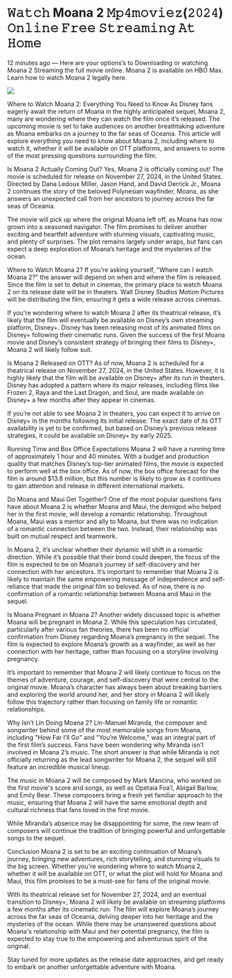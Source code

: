 # 𝚆𝚊𝚝𝚌𝚑 Moana 2 𝙼𝚙𝟺𝚖𝚘𝚟𝚒𝚎𝚣(𝟸𝟶𝟸𝟺) 𝙾𝚗𝚕𝚒𝚗𝚎 𝙵𝚛𝚎𝚎 𝚂𝚝𝚛𝚎𝚊𝚖𝚒𝚗𝚐 𝙰𝚝 𝙷𝚘𝚖𝚎



12 minutes ago — Here are your options’s to Downloading or watching Moana 2 Streaming the full movie online. Moana 2 is available on HBO Max. Learn how to watch Moana 2 legally here.

<p dir="auto"><a href="https://yeshq.biz/en/movie/1241982?github" title="PLAY NOW" rel="nofollow"><img src="https://i.imgur.com/jhNGoEt.gif" style="max-width: 100%;"></a></p>


Where to Watch Moana 2: Everything You Need to Know
As Disney fans eagerly await the return of Moana in the highly anticipated sequel, Moana 2, many are wondering where they can watch the film once it’s released. The upcoming movie is set to take audiences on another breathtaking adventure as Moana embarks on a journey to the far seas of Oceania. This article will explore everything you need to know about Moana 2, including where to watch it, whether it will be available on OTT platforms, and answers to some of the most pressing questions surrounding the film.

Is Moana 2 Actually Coming Out?
Yes, Moana 2 is officially coming out! The movie is scheduled for release on November 27, 2024, in the United States. Directed by Dana Ledoux Miller, Jason Hand, and David Derrick Jr., Moana 2 continues the story of the beloved Polynesian wayfinder, Moana, as she answers an unexpected call from her ancestors to journey across the far seas of Oceania.

The movie will pick up where the original Moana left off, as Moana has now grown into a seasoned navigator. The film promises to deliver another exciting and heartfelt adventure with stunning visuals, captivating music, and plenty of surprises. The plot remains largely under wraps, but fans can expect a deep exploration of Moana’s heritage and the mysteries of the ocean.

Where to Watch Moana 2?
If you're asking yourself, "Where can I watch Moana 2?" the answer will depend on when and where the film is released. Since the film is set to debut in cinemas, the primary place to watch Moana 2 on its release date will be in theaters. Walt Disney Studios Motion Pictures will be distributing the film, ensuring it gets a wide release across cinemas.

If you're wondering where to watch Moana 2 after its theatrical release, it’s likely that the film will eventually be available on Disney’s own streaming platform, Disney+. Disney has been releasing most of its animated films on Disney+ following their cinematic runs. Given the success of the first Moana movie and Disney’s consistent strategy of bringing their films to Disney+, Moana 2 will likely follow suit.

Is Moana 2 Released on OTT?
As of now, Moana 2 is scheduled for a theatrical release on November 27, 2024, in the United States. However, it is highly likely that the film will be available on Disney+ after its run in theaters. Disney has adopted a pattern where its major releases, including films like Frozen 2, Raya and the Last Dragon, and Soul, are made available on Disney+ a few months after they appear in cinemas.

If you’re not able to see Moana 2 in theaters, you can expect it to arrive on Disney+ in the months following its initial release. The exact date of its OTT availability is yet to be confirmed, but based on Disney’s previous release strategies, it could be available on Disney+ by early 2025.

Running Time and Box Office Expectations
Moana 2 will have a running time of approximately 1 hour and 40 minutes. With a budget and production quality that matches Disney’s top-tier animated films, the movie is expected to perform well at the box office. As of now, the box office forecast for the film is around $13.8 million, but this number is likely to grow as it continues to gain attention and release in different international markets.

Do Moana and Maui Get Together?
One of the most popular questions fans have about Moana 2 is whether Moana and Maui, the demigod who helped her in the first movie, will develop a romantic relationship. Throughout Moana, Maui was a mentor and ally to Moana, but there was no indication of a romantic connection between the two. Instead, their relationship was built on mutual respect and teamwork.

In Moana 2, it’s unclear whether their dynamic will shift in a romantic direction. While it’s possible that their bond could deepen, the focus of the film is expected to be on Moana’s journey of self-discovery and her connection with her ancestors. It’s important to remember that Moana 2 is likely to maintain the same empowering message of independence and self-reliance that made the original film so beloved. As of now, there is no confirmation of a romantic relationship between Moana and Maui in the sequel.

Is Moana Pregnant in Moana 2?
Another widely discussed topic is whether Moana will be pregnant in Moana 2. While this speculation has circulated, particularly after various fan theories, there has been no official confirmation from Disney regarding Moana’s pregnancy in the sequel. The film is expected to explore Moana’s growth as a wayfinder, as well as her connection with her heritage, rather than focusing on a storyline involving pregnancy.

It’s important to remember that Moana 2 will likely continue to focus on the themes of adventure, courage, and self-discovery that were central to the original movie. Moana’s character has always been about breaking barriers and exploring the world around her, and her story in Moana 2 will likely follow this trajectory rather than focusing on family life or romantic relationships.

Why Isn’t Lin Doing Moana 2?
Lin-Manuel Miranda, the composer and songwriter behind some of the most memorable songs from Moana, including "How Far I’ll Go" and "You’re Welcome," was an integral part of the first film’s success. Fans have been wondering why Miranda isn’t involved in Moana 2’s music. The short answer is that while Miranda is not officially returning as the lead songwriter for Moana 2, the sequel will still feature an incredible musical lineup.

The music in Moana 2 will be composed by Mark Mancina, who worked on the first movie's score and songs, as well as Opetaia Foa’i, Abigail Barlow, and Emily Bear. These composers bring a fresh yet familiar approach to the music, ensuring that Moana 2 will have the same emotional depth and cultural richness that fans loved in the first movie.

While Miranda’s absence may be disappointing for some, the new team of composers will continue the tradition of bringing powerful and unforgettable songs to the sequel.

Conclusion
Moana 2 is set to be an exciting continuation of Moana’s journey, bringing new adventures, rich storytelling, and stunning visuals to the big screen. Whether you're wondering where to watch Moana 2, whether it will be available on OTT, or what the plot will hold for Moana and Maui, this film promises to be a must-see for fans of the original movie.

With its theatrical release set for November 27, 2024, and an eventual transition to Disney+, Moana 2 will likely be available on streaming platforms a few months after its cinematic run. The film will explore Moana’s journey across the far seas of Oceania, delving deeper into her heritage and the mysteries of the ocean. While there may be unanswered questions about Moana's relationship with Maui and her potential pregnancy, the film is expected to stay true to the empowering and adventurous spirit of the original.

Stay tuned for more updates as the release date approaches, and get ready to embark on another unforgettable adventure with Moana.


